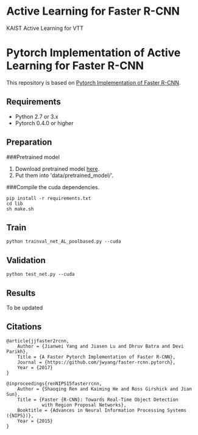 # Active Learning for Faster R-CNN
KAIST Active Learning for VTT


# Pytorch Implementation of Active Learning for Faster R-CNN

This repository is based on [Pytorch Implementation of Faster R-CNN](https://github.com/jwyang/faster-rcnn.pytorch).

Requirements
------------

* Python 2.7 or 3.x
* Pytorch 0.4.0 or higher

Preparation
--------

###Pretrained model
1. Download pretrained model [here](https://github.com/jwyang/faster-rcnn.pytorch#pretrained-model).
2. Put them into 'data/pretrained_model/'.

###Compile the cuda dependencies.
	
	pip install -r requirements.txt
	cd lib
	sh make.sh

Train
------
	python trainval_net_AL_poolbased.py --cuda


Validation
-------
	python test_net.py --cuda


Results
------
To be updated

Citations
----------
	@article{jjfaster2rcnn,
	    Author = {Jianwei Yang and Jiasen Lu and Dhruv Batra and Devi Parikh},
	    Title = {A Faster Pytorch Implementation of Faster R-CNN},
	    Journal = {https://github.com/jwyang/faster-rcnn.pytorch},
	    Year = {2017}
	}
	
	@inproceedings{renNIPS15fasterrcnn,
	    Author = {Shaoqing Ren and Kaiming He and Ross Girshick and Jian Sun},
	    Title = {Faster {R-CNN}: Towards Real-Time Object Detection
	             with Region Proposal Networks},
	    Booktitle = {Advances in Neural Information Processing Systems ({NIPS})},
	    Year = {2015}
	}


